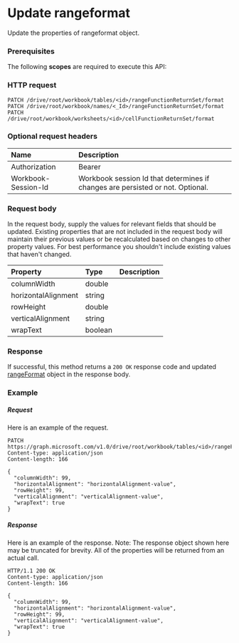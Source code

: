 # Update rangeformat

Update the properties of rangeformat object.
### Prerequisites
The following **scopes** are required to execute this API: 
### HTTP request
<!-- { "blockType": "ignored" } -->
```http
PATCH /drive/root/workbook/tables/<id>/rangeFunctionReturnSet/format
PATCH /drive/root/workbook/names/<_Id>/rangeFunctionReturnSet/format
PATCH /drive/root/workbook/worksheets/<id>/cellFunctionReturnSet/format
```
### Optional request headers
| Name       | Description|
|:-----------|:-----------|
| Authorization  | Bearer <code>|
| Workbook-Session-Id  | Workbook session Id that determines if changes are persisted or not. Optional.|

### Request body
In the request body, supply the values for relevant fields that should be updated. Existing properties that are not included in the request body will maintain their previous values or be recalculated based on changes to other property values. For best performance you shouldn't include existing values that haven't changed.

| Property	   | Type	|Description|
|:---------------|:--------|:----------|
|columnWidth|double||
|horizontalAlignment|string||
|rowHeight|double||
|verticalAlignment|string||
|wrapText|boolean||

### Response
If successful, this method returns a `200 OK` response code and updated [rangeFormat](../resources/rangeformat.md) object in the response body.
### Example
##### Request
Here is an example of the request.
<!-- {
  "blockType": "request",
  "name": "update_rangeformat"
}-->
```http
PATCH https://graph.microsoft.com/v1.0/drive/root/workbook/tables/<id>/rangeFunctionReturnSet/format
Content-type: application/json
Content-length: 166

{
  "columnWidth": 99,
  "horizontalAlignment": "horizontalAlignment-value",
  "rowHeight": 99,
  "verticalAlignment": "verticalAlignment-value",
  "wrapText": true
}
```
##### Response
Here is an example of the response. Note: The response object shown here may be truncated for brevity. All of the properties will be returned from an actual call.
<!-- {
  "blockType": "response",
  "truncated": true,
  "@odata.type": "microsoft.graph.rangeformat"
} -->
```http
HTTP/1.1 200 OK
Content-type: application/json
Content-length: 166

{
  "columnWidth": 99,
  "horizontalAlignment": "horizontalAlignment-value",
  "rowHeight": 99,
  "verticalAlignment": "verticalAlignment-value",
  "wrapText": true
}
```

<!-- uuid: 8fcb5dbc-d5aa-4681-8e31-b001d5168d79
2015-10-25 14:57:30 UTC -->
<!-- {
  "type": "#page.annotation",
  "description": "Update rangeformat",
  "keywords": "",
  "section": "documentation",
  "tocPath": ""
}-->